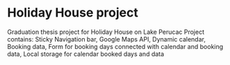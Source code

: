 # Holiday House project

Graduation thesis project for Holiday House on Lake Perucac
Project contains:
Sticky Navigation bar,
Google Maps API,
Dynamic calendar,
Booking data,
Form for booking days connected with calendar and booking data,
Local storage for calendar booked days and data
